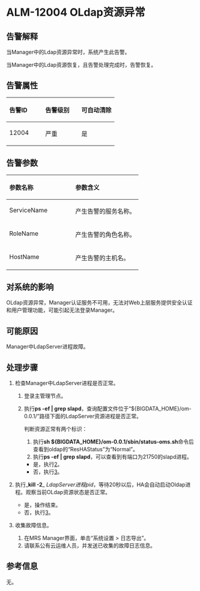 # ALM-12004 OLdap资源异常<a name="ZH-CN_TOPIC_0093195022"></a>

## 告警解释<a name="zh-cn_topic_0035461334_section3478476142447"></a>

当Manager中的Ldap资源异常时，系统产生此告警。

当Manager中的Ldap资源恢复，且告警处理完成时，告警恢复。

## 告警属性<a name="zh-cn_topic_0035461334_section2597747614251"></a>

<a name="zh-cn_topic_0035461334_table4792085811565"></a>
<table><thead align="left"><tr id="zh-cn_topic_0035461334_row5971015911565"><th class="cellrowborder" valign="top" width="33.33333333333333%" id="mcps1.1.4.1.1"><p id="zh-cn_topic_0035461334_p5638735211565"><a name="zh-cn_topic_0035461334_p5638735211565"></a><a name="zh-cn_topic_0035461334_p5638735211565"></a><strong id="zh-cn_topic_0035461334_b4487441411565"><a name="zh-cn_topic_0035461334_b4487441411565"></a><a name="zh-cn_topic_0035461334_b4487441411565"></a>告警ID</strong></p>
</th>
<th class="cellrowborder" valign="top" width="33.33333333333333%" id="mcps1.1.4.1.2"><p id="zh-cn_topic_0035461334_p1053122811565"><a name="zh-cn_topic_0035461334_p1053122811565"></a><a name="zh-cn_topic_0035461334_p1053122811565"></a><strong id="zh-cn_topic_0035461334_b6631905311565"><a name="zh-cn_topic_0035461334_b6631905311565"></a><a name="zh-cn_topic_0035461334_b6631905311565"></a>告警级别</strong></p>
</th>
<th class="cellrowborder" valign="top" width="33.33333333333333%" id="mcps1.1.4.1.3"><p id="zh-cn_topic_0035461334_p4621108011565"><a name="zh-cn_topic_0035461334_p4621108011565"></a><a name="zh-cn_topic_0035461334_p4621108011565"></a><strong id="zh-cn_topic_0035461334_b2150502011565"><a name="zh-cn_topic_0035461334_b2150502011565"></a><a name="zh-cn_topic_0035461334_b2150502011565"></a>可自动清除</strong></p>
</th>
</tr>
</thead>
<tbody><tr id="zh-cn_topic_0035461334_row5197070311565"><td class="cellrowborder" valign="top" width="33.33333333333333%" headers="mcps1.1.4.1.1 "><p id="zh-cn_topic_0035461334_p2276762511565"><a name="zh-cn_topic_0035461334_p2276762511565"></a><a name="zh-cn_topic_0035461334_p2276762511565"></a>12004</p>
</td>
<td class="cellrowborder" valign="top" width="33.33333333333333%" headers="mcps1.1.4.1.2 "><p id="zh-cn_topic_0035461334_p1108111911565"><a name="zh-cn_topic_0035461334_p1108111911565"></a><a name="zh-cn_topic_0035461334_p1108111911565"></a>严重</p>
</td>
<td class="cellrowborder" valign="top" width="33.33333333333333%" headers="mcps1.1.4.1.3 "><p id="zh-cn_topic_0035461334_p3654860111565"><a name="zh-cn_topic_0035461334_p3654860111565"></a><a name="zh-cn_topic_0035461334_p3654860111565"></a>是</p>
</td>
</tr>
</tbody>
</table>

## 告警参数<a name="zh-cn_topic_0035461334_section6147292214259"></a>

<a name="zh-cn_topic_0035461334_table3497377011565"></a>
<table><thead align="left"><tr id="zh-cn_topic_0035461334_row2906640111565"><th class="cellrowborder" valign="top" width="50%" id="mcps1.1.3.1.1"><p id="zh-cn_topic_0035461334_p2388048411565"><a name="zh-cn_topic_0035461334_p2388048411565"></a><a name="zh-cn_topic_0035461334_p2388048411565"></a><strong id="zh-cn_topic_0035461334_b385748311565"><a name="zh-cn_topic_0035461334_b385748311565"></a><a name="zh-cn_topic_0035461334_b385748311565"></a>参数名称</strong></p>
</th>
<th class="cellrowborder" valign="top" width="50%" id="mcps1.1.3.1.2"><p id="zh-cn_topic_0035461334_p3886656311565"><a name="zh-cn_topic_0035461334_p3886656311565"></a><a name="zh-cn_topic_0035461334_p3886656311565"></a><strong id="zh-cn_topic_0035461334_b523364411565"><a name="zh-cn_topic_0035461334_b523364411565"></a><a name="zh-cn_topic_0035461334_b523364411565"></a>参数含义</strong></p>
</th>
</tr>
</thead>
<tbody><tr id="zh-cn_topic_0035461334_row2929125711565"><td class="cellrowborder" valign="top" width="50%" headers="mcps1.1.3.1.1 "><p id="zh-cn_topic_0035461334_p2766261511565"><a name="zh-cn_topic_0035461334_p2766261511565"></a><a name="zh-cn_topic_0035461334_p2766261511565"></a>ServiceName</p>
</td>
<td class="cellrowborder" valign="top" width="50%" headers="mcps1.1.3.1.2 "><p id="zh-cn_topic_0035461334_p636410111565"><a name="zh-cn_topic_0035461334_p636410111565"></a><a name="zh-cn_topic_0035461334_p636410111565"></a>产生告警的服务名称。</p>
</td>
</tr>
<tr id="zh-cn_topic_0035461334_row3185877511565"><td class="cellrowborder" valign="top" width="50%" headers="mcps1.1.3.1.1 "><p id="zh-cn_topic_0035461334_p3772912711565"><a name="zh-cn_topic_0035461334_p3772912711565"></a><a name="zh-cn_topic_0035461334_p3772912711565"></a>RoleName</p>
</td>
<td class="cellrowborder" valign="top" width="50%" headers="mcps1.1.3.1.2 "><p id="zh-cn_topic_0035461334_p1909660211565"><a name="zh-cn_topic_0035461334_p1909660211565"></a><a name="zh-cn_topic_0035461334_p1909660211565"></a>产生告警的角色名称。</p>
</td>
</tr>
<tr id="zh-cn_topic_0035461334_row2898757911565"><td class="cellrowborder" valign="top" width="50%" headers="mcps1.1.3.1.1 "><p id="zh-cn_topic_0035461334_p1069483911565"><a name="zh-cn_topic_0035461334_p1069483911565"></a><a name="zh-cn_topic_0035461334_p1069483911565"></a>HostName</p>
</td>
<td class="cellrowborder" valign="top" width="50%" headers="mcps1.1.3.1.2 "><p id="zh-cn_topic_0035461334_p1815969011565"><a name="zh-cn_topic_0035461334_p1815969011565"></a><a name="zh-cn_topic_0035461334_p1815969011565"></a>产生告警的主机名。</p>
</td>
</tr>
</tbody>
</table>

## 对系统的影响<a name="zh-cn_topic_0035461334_section31794279142523"></a>

OLdap资源异常，Manager认证服务不可用，无法对Web上层服务提供安全认证和用户管理功能，可能引起无法登录Manager。

## 可能原因<a name="zh-cn_topic_0035461334_section1159338714264"></a>

Manager中LdapServer进程故障。

## 处理步骤<a name="zh-cn_topic_0035461334_section419646114268"></a>

1.  检查Manager中LdapServer进程是否正常。
    1.  登录主管理节点。
    2.  执行**ps -ef | grep slapd**，查询配置文件位于“$\{BIGDATA\_HOME\}/om-0.0.1/”路径下面的LdapServer资源进程是否正常。

        判断资源正常有两个标识：

        1.  执行**sh $\{BIGDATA\_HOME\}/om-0.0.1/sbin/status-oms.sh**命令后查看到oldap的“ResHAStatus”为“Normal”。
        2.  执行**ps -ef | grep slapd**，可以查看到有端口为21750的slapd进程。

        -   是，执行[2](#zh-cn_topic_0035461334_li15577384153414)。
        -   否，执行[3](#zh-cn_topic_0035461334_li25951377153539)。


2.  <a name="zh-cn_topic_0035461334_li15577384153414"></a>执行_**kill -2**_ _LdapServer进程pid_，等待20秒以后，HA会自动启动Oldap进程。观察当前OLdap资源状态是否正常。
    -   是，操作结束。
    -   否，执行[3](#zh-cn_topic_0035461334_li25951377153539)。

3.  <a name="zh-cn_topic_0035461334_li25951377153539"></a>收集故障信息。
    1.  在MRS Manager界面，单击“系统设置 \> 日志导出”。
    2.  请联系公有云运维人员，并发送已收集的故障日志信息。


## 参考信息<a name="zh-cn_topic_0035461334_section17602037153553"></a>

无。

